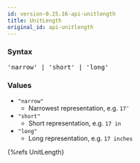```yaml
---
id: version-0.25.16-api-unitlength
title: UnitLength
original_id: api-unitlength
---
```


### Syntax

<pre class="syntax">
'narrow' | 'short' | 'long'
</pre>

### Values
  - `"narrow"`
    - Narrowest representation, e.g. `17″`
  - `"short"`
    - Short representation, e.g. `17 in`
  - `"long"`
    - Long representation, e.g. `17 inches`

{%refs UnitLength}
